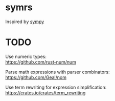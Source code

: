 # symrs

Inspired by [sympy](https://github.com/sympy/sympy)

# TODO

Use numeric types:  
https://github.com/rust-num/num

Parse math expressions with parser combinators:  
https://github.com/Geal/nom

Use term rewriting for expression simplification:  
https://crates.io/crates/term_rewriting
